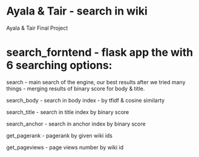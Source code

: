 # Ayala & Tair - search in wiki
Ayala &amp; Tair Final Project

# search_forntend - flask app the with 6 searching options:

search - main search of the engine, our best results after we tried many things - merging results of binary score for body & title.

search_body - search in body index - by tfidf & cosine similarty

search_title - search in title index by binary score

search_anchor - search in anchor index by binary score

get_pagerank - pagerank by given wiki ids

get_pageviews - page views number by wiki id
